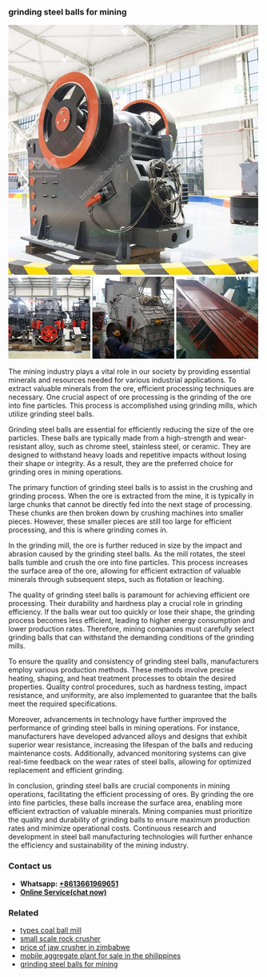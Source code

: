<h3>grinding steel balls for mining</h3><img src='1708309547.jpg' alt=''><p>The mining industry plays a vital role in our society by providing essential minerals and resources needed for various industrial applications. To extract valuable minerals from the ore, efficient processing techniques are necessary. One crucial aspect of ore processing is the grinding of the ore into fine particles. This process is accomplished using grinding mills, which utilize grinding steel balls.</p><p>Grinding steel balls are essential for efficiently reducing the size of the ore particles. These balls are typically made from a high-strength and wear-resistant alloy, such as chrome steel, stainless steel, or ceramic. They are designed to withstand heavy loads and repetitive impacts without losing their shape or integrity. As a result, they are the preferred choice for grinding ores in mining operations.</p><p>The primary function of grinding steel balls is to assist in the crushing and grinding process. When the ore is extracted from the mine, it is typically in large chunks that cannot be directly fed into the next stage of processing. These chunks are then broken down by crushing machines into smaller pieces. However, these smaller pieces are still too large for efficient processing, and this is where grinding comes in.</p><p>In the grinding mill, the ore is further reduced in size by the impact and abrasion caused by the grinding steel balls. As the mill rotates, the steel balls tumble and crush the ore into fine particles. This process increases the surface area of the ore, allowing for efficient extraction of valuable minerals through subsequent steps, such as flotation or leaching.</p><p>The quality of grinding steel balls is paramount for achieving efficient ore processing. Their durability and hardness play a crucial role in grinding efficiency. If the balls wear out too quickly or lose their shape, the grinding process becomes less efficient, leading to higher energy consumption and lower production rates. Therefore, mining companies must carefully select grinding balls that can withstand the demanding conditions of the grinding mills.</p><p>To ensure the quality and consistency of grinding steel balls, manufacturers employ various production methods. These methods involve precise heating, shaping, and heat treatment processes to obtain the desired properties. Quality control procedures, such as hardness testing, impact resistance, and uniformity, are also implemented to guarantee that the balls meet the required specifications.</p><p>Moreover, advancements in technology have further improved the performance of grinding steel balls in mining operations. For instance, manufacturers have developed advanced alloys and designs that exhibit superior wear resistance, increasing the lifespan of the balls and reducing maintenance costs. Additionally, advanced monitoring systems can give real-time feedback on the wear rates of steel balls, allowing for optimized replacement and efficient grinding.</p><p>In conclusion, grinding steel balls are crucial components in mining operations, facilitating the efficient processing of ores. By grinding the ore into fine particles, these balls increase the surface area, enabling more efficient extraction of valuable minerals. Mining companies must prioritize the quality and durability of grinding balls to ensure maximum production rates and minimize operational costs. Continuous research and development in steel ball manufacturing technologies will further enhance the efficiency and sustainability of the mining industry.</p><h3>Contact us</h3><ul><li><strong>Whatsapp:&nbsp;<a href="https://wa.me/8613661969651">+8613661969651</a></strong></li><li><a href="https://swt.shibang-china.com/?git&amp;zhl&amp;grinding steel balls for mining"><strong>Online Service(chat now)</strong></a></li></ul><h3>Related</h3><ul><li><a href='types coal ball mill.md'>types coal ball mill</a></li><li><a href='small scale rock crusher.md'>small scale rock crusher</a></li><li><a href='price of jaw crusher in zimbabwe.md'>price of jaw crusher in zimbabwe</a></li><li><a href='mobile aggregate plant for sale in the philippines.md'>mobile aggregate plant for sale in the philippines</a></li><li><a href='grinding steel balls for mining.md'>grinding steel balls for mining</a></li></ul>